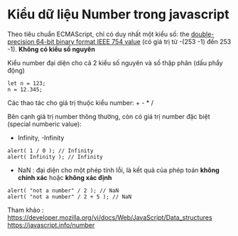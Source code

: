 # Kiểu dữ liệu Number trong javascript

Theo tiêu chuẩn ECMAScript, chỉ có duy nhất một kiểu số: the [double-precision 64-bit binary format IEEE 754 value](http://en.wikipedia.org/wiki/Double_precision_floating-point_format) (có giá trị từ -(253 -1) đến 253 -1). **Không có kiểu số nguyên**

Kiểu number đại diện cho cả 2 kiểu số nguyên và số thập phân (dấu phẩy động)

```
let n = 123;
n = 12.345;
```

Các thao tác cho giá trị thuộc kiểu number: + - * /

Bên cạnh giá trị number thông thường, còn có giá trị number đặc biệt (special numberic value):

* Infinity, -Infinity

```
alert( 1 / 0 ); // Infinity
alert( Infinity ); // Infinity
```

* NaN : đại diện cho một phép tính lỗi, là kết quả của phép toán **không chính xác** hoặc **không xác định**

```
alert( "not a number" / 2 ); // NaN
alert( "not a number" / 2 + 5 ); // NaN
```

Tham khảo :
https://developer.mozilla.org/vi/docs/Web/JavaScript/Data_structures
https://javascript.info/number
